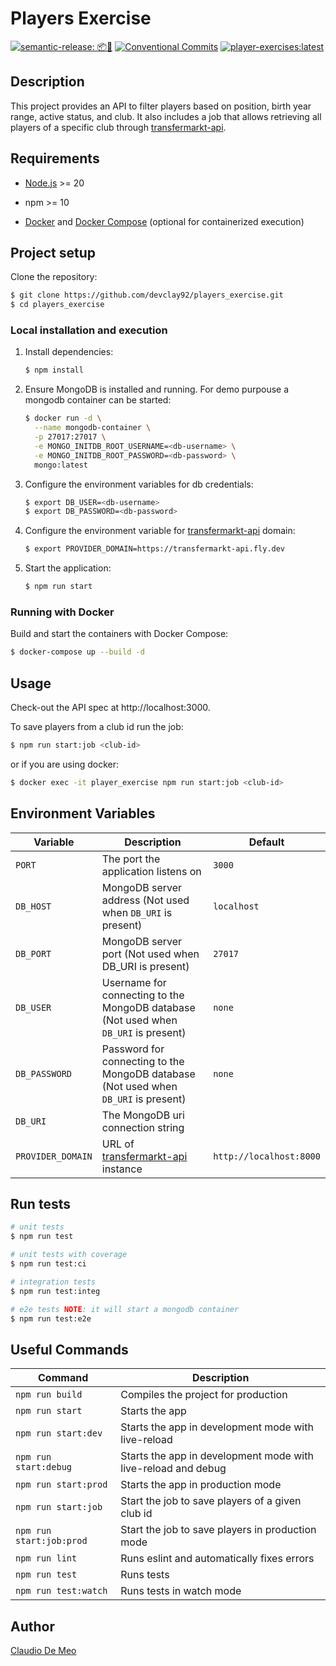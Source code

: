# Players Exercise

[![semantic-release: 📦🚀](https://img.shields.io/badge/semantic--release-📦🚀-e10079?logo=semantic-release)](https://github.com/semantic-release/semantic-release)
[![Conventional Commits](https://img.shields.io/badge/Conventional%20Commits-1.0.0-blue.svg)](https://conventionalcommits.org)
[![player-exercises:latest](https://img.shields.io/badge/players--exercise-latest-blue?logo=docker)](https://github.com/devclay92/players_exercise/pkgs/container/players_exercise)

## Description

This project provides an API to filter players based on position, birth year range, active status, and club. It also includes a job that allows retrieving all players of a specific club through [transfermarkt-api](https://github.com/felipeall/transfermarkt-api).

## Requirements

- [Node.js](https://nodejs.org/en) >= 20

- npm >= 10

- [Docker](https://docs.docker.com/engine/install/) and [Docker Compose](https://docs.docker.com/compose/install/) (optional for containerized execution)

## Project setup

Clone the repository:

```bash
$ git clone https://github.com/devclay92/players_exercise.git
$ cd players_exercise
```

### Local installation and execution

1. Install dependencies:

   ```bash
   $ npm install
   ```

2. Ensure MongoDB is installed and running. For demo purpouse a mongodb container can be started:

   ```bash
   $ docker run -d \
     --name mongodb-container \
     -p 27017:27017 \
     -e MONGO_INITDB_ROOT_USERNAME=<db-username> \
     -e MONGO_INITDB_ROOT_PASSWORD=<db-password> \
     mongo:latest
   ```

3. Configure the environment variables for db credentials:

   ```bash
   $ export DB_USER=<db-username>
   $ export DB_PASSWORD=<db-password>
   ```

4. Configure the environment variable for [transfermarkt-api](https://github.com/felipeall/transfermarkt-api) domain:

   ```bash
   $ export PROVIDER_DOMAIN=https://transfermarkt-api.fly.dev
   ```

5. Start the application:

   ```bash
   $ npm run start
   ```

### Running with Docker

Build and start the containers with Docker Compose:

```bash
$ docker-compose up --build -d
```

## Usage

Check-out the API spec at http://localhost:3000.

To save players from a club id run the job:

```bash
$ npm run start:job <club-id>
```

or if you are using docker:

```bash
$ docker exec -it player_exercise npm run start:job <club-id>
```

## Environment Variables

| Variable          | Description                                                                         | Default                 |
| ----------------- | ----------------------------------------------------------------------------------- | ----------------------- |
| `PORT`            | The port the application listens on                                                 | `3000`                  |
| `DB_HOST`         | MongoDB server address (Not used when `DB_URI` is present)                          | `localhost`             |
| `DB_PORT`         | MongoDB server port (Not used when DB_URI is present)                               | `27017`                 |
| `DB_USER`         | Username for connecting to the MongoDB database (Not used when `DB_URI` is present) | `none`                  |
| `DB_PASSWORD`     | Password for connecting to the MongoDB database (Not used when `DB_URI` is present) | `none`                  |
| `DB_URI`          | The MongoDB uri connection string                                                   |                         |
| `PROVIDER_DOMAIN` | URL of [transfermarkt-api](https://github.com/felipeall/transfermarkt-api) instance | `http://localhost:8000` |

## Run tests

```bash
# unit tests
$ npm run test

# unit tests with coverage
$ npm run test:ci

# integration tests
$ npm run test:integ

# e2e tests NOTE: it will start a mongodb container
$ npm run test:e2e
```

## Useful Commands

| Command                  | Description                                                   |
| ------------------------ | ------------------------------------------------------------- |
| `npm run build`          | Compiles the project for production                           |
| `npm run start`          | Starts the app                                                |
| `npm run start:dev`      | Starts the app in development mode with live-reload           |
| `npm run start:debug`    | Starts the app in development mode with live-reload and debug |
| `npm run start:prod`     | Starts the app in production mode                             |
| `npm run start:job`      | Start the job to save players of a given club id              |
| `npm run start:job:prod` | Start the job to save players in production mode              |
| `npm run lint`           | Runs eslint and automatically fixes errors                    |
| `npm run test`           | Runs tests                                                    |
| `npm run test:watch`     | Runs tests in watch mode                                      |

## Author

[Claudio De Meo](https://www.linkedin.com/in/claudio-de-meo-6a746412b/)
